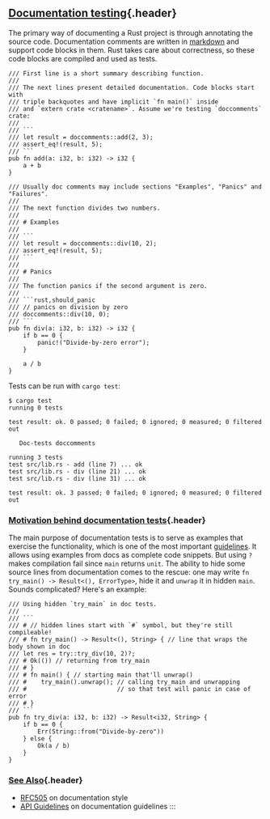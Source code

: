 ## [Documentation testing](#documentation-testing){.header}

The primary way of documenting a Rust project is through annotating the
source code. Documentation comments are written in
[markdown](https://daringfireball.net/projects/markdown/) and support
code blocks in them. Rust takes care about correctness, so these code
blocks are compiled and used as tests.

``` {.rust .ignore}
/// First line is a short summary describing function.
///
/// The next lines present detailed documentation. Code blocks start with
/// triple backquotes and have implicit `fn main()` inside
/// and `extern crate <cratename>`. Assume we're testing `doccomments` crate:
///
/// ```
/// let result = doccomments::add(2, 3);
/// assert_eq!(result, 5);
/// ```
pub fn add(a: i32, b: i32) -> i32 {
    a + b
}

/// Usually doc comments may include sections "Examples", "Panics" and "Failures".
///
/// The next function divides two numbers.
///
/// # Examples
///
/// ```
/// let result = doccomments::div(10, 2);
/// assert_eq!(result, 5);
/// ```
///
/// # Panics
///
/// The function panics if the second argument is zero.
///
/// ```rust,should_panic
/// // panics on division by zero
/// doccomments::div(10, 0);
/// ```
pub fn div(a: i32, b: i32) -> i32 {
    if b == 0 {
        panic!("Divide-by-zero error");
    }

    a / b
}
```

Tests can be run with `cargo test`:

``` shell
$ cargo test
running 0 tests

test result: ok. 0 passed; 0 failed; 0 ignored; 0 measured; 0 filtered out

   Doc-tests doccomments

running 3 tests
test src/lib.rs - add (line 7) ... ok
test src/lib.rs - div (line 21) ... ok
test src/lib.rs - div (line 31) ... ok

test result: ok. 3 passed; 0 failed; 0 ignored; 0 measured; 0 filtered out
```

### [Motivation behind documentation tests](#motivation-behind-documentation-tests){.header}

The main purpose of documentation tests is to serve as examples that
exercise the functionality, which is one of the most important
[guidelines](https://rust-lang-nursery.github.io/api-guidelines/documentation.html#examples-use--not-try-not-unwrap-c-question-mark).
It allows using examples from docs as complete code snippets. But using
`?` makes compilation fail since `main` returns `unit`. The ability to
hide some source lines from documentation comes to the rescue: one may
write `fn try_main() -> Result<(), ErrorType>`, hide it and `unwrap` it
in hidden `main`. Sounds complicated? Here\'s an example:

``` {.rust .ignore}
/// Using hidden `try_main` in doc tests.
///
/// ```
/// # // hidden lines start with `#` symbol, but they're still compileable!
/// # fn try_main() -> Result<(), String> { // line that wraps the body shown in doc
/// let res = try::try_div(10, 2)?;
/// # Ok(()) // returning from try_main
/// # }
/// # fn main() { // starting main that'll unwrap()
/// #    try_main().unwrap(); // calling try_main and unwrapping
/// #                         // so that test will panic in case of error
/// # }
/// ```
pub fn try_div(a: i32, b: i32) -> Result<i32, String> {
    if b == 0 {
        Err(String::from("Divide-by-zero"))
    } else {
        Ok(a / b)
    }
}
```

### [See Also](#see-also){.header}

-   [RFC505](https://github.com/rust-lang/rfcs/blob/master/text/0505-api-comment-conventions.md)
    on documentation style
-   [API
    Guidelines](https://rust-lang-nursery.github.io/api-guidelines/documentation.html)
    on documentation guidelines
:::

